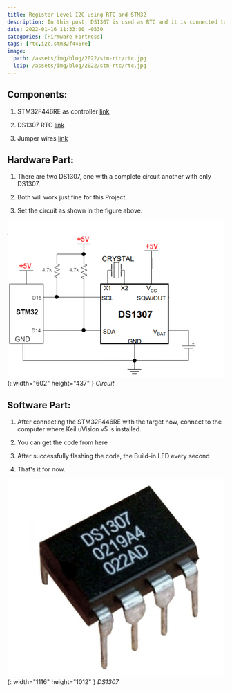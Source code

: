 ```yaml
---
title: Register Level I2C using RTC and STM32
description: In this post, DS1307 is used as RTC and it is connected to STM32F446RE using I2C.
date: 2022-01-16 11:33:00 -0530
categories: [Firmware Fortress]
tags: [rtc,i2c,stm32f446re]
image:
  path: /assets/img/blog/2022/stm-rtc/rtc.jpg
  lqip: /assets/img/blog/2022/stm-rtc/rtc.jpg
---
```


## Components:
1. STM32F446RE as controller [link](https://www.amazon.in/NUCLEO-F446RE-STM32F446RET6-development-integrates-XYG-Study/dp/B014IXUB1M/ref=sr_1_1?crid=3FAQAJN6X1FWI&dchild=1&keywords=stm32f446re&qid=1604331292&sprefix=stm32f446%2Caps%2C707&sr=8-1)

1. DS1307 RTC [link](https://www.amazon.in/Generic-ST-CO0362-DS1307-IC-Real-Clock-RTC/dp/B08P5CPPHJ/ref=sr_1_40?dchild=1&keywords=DS1307&qid=1610779605&sr=8-40&tag=duc21-21)

1. Jumper wires [link](https://www.amazon.in/ApTechDeals-Jumper-Female-breadboard-jumper/dp/B074J9CPV3/ref=sr_1_2_mod_primary_lightning_deal?crid=25YR2Z8ZGWY72&dchild=1&keywords=jumper+wires+for+arduino&qid=1604324158&sbo=Tc8eqSFhUl4VwMzbE4fw%2Fw%3D%3D&smid=AT95IG9ONZD7S&sprefix=jumper%2Caps%2C434&sr=8-2)


## Hardware Part:
1. There are two DS1307, one with a complete circuit another with only DS1307.

1. Both will work just fine for this Project.

1. Set the circuit as shown in the figure above.

![Circuit](assets/img/blog/2022/stm-rtc/ds1307.png){: width="602" height="437" }
_Circuit_

## Software Part:
1. After connecting the  STM32F446RE with the target now, connect to the computer where Keil uVision v5 is installed.

1. You can get the code from here 

1. After successfully flashing the code, the Build-in LED every second

1. That's it for now.

![DS1307](assets/img/blog/2022/stm-rtc/DS1307chip.jpg){: width="1116" height="1012" }
_DS1307_